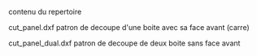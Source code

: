 contenu du repertoire

cut_panel.dxf		patron de decoupe d'une boite avec sa face avant (carre)

cut_panel_dual.dxf	patron de decoupe de deux boite sans face avant